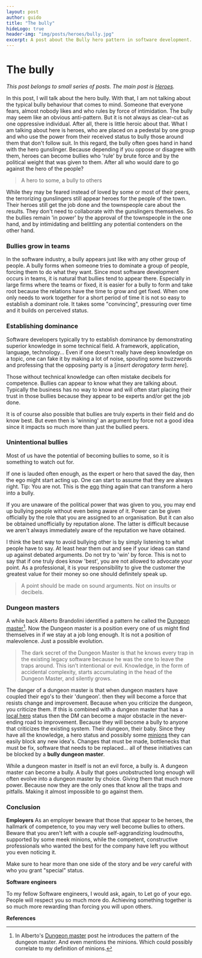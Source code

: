 ```yaml
---
layout: post
author: guido
title: "The bully"
hideLogo: true
header-img: "img/posts/heroes/bully.jpg"
excerpt: A post about the Bully hero pattern in software development.
---
```

# The bully

*This post belongs to small series of posts. The main post is [Heroes](/31/05/2018/Heroes/).* 

In this post, I will talk about the hero bully. With that, I am not talking about the typical bully behaviour that comes to mind. Someone that everyone fears, almost nobody likes and who rules by force of intimidation. The bully may seem like an obvious anti-pattern. But it is not always as clear-cut as one oppressive individual. After all, there is little heroic about that. What I am talking about here is heroes, who are placed on a pedestal by one group and who use the power from their received status to bully those around them that don't follow suit. In this regard, the bully often goes hand in hand with the hero gunslinger. Because depending if you oppose or disagree with them, heroes can become bullies who 'rule' by brute force and by the political weight that was given to them. After all who would dare to go against the hero of the people?

> A hero to some, a bully to others

While they may be feared instead of loved by some or most of their peers, the terrorizing gunslingers still appear heroes for the people of the town. Their heroes still get the job done and the townspeople care about the results. They don't need to collaborate with the gunslingers themselves. So the bullies remain 'in power' by the approval of the townspeople in the one hand, and by intimidating and belittling any potential contenders on the other hand.


### Bullies grow in teams

In the software industry, a bully appears just like with any other group of people. A bully forms when someone tries to dominate a group of people, forcing them to do what they want. Since most software development occurs in teams, it is natural that bullies tend to appear there. Especially in large firms where the teams or fixed, it is easier for a  bully to form and take root because the relations have the time to grow and get fixed. When one only needs to work together for a short period of time it is not so easy to establish a dominant role. It takes some "convincing", pressuring over time and it builds on perceived status.

### Establishing dominance

Software developers typically try to establish dominance by demonstrating superior knowledge in some technical field. A framework, application, language, technology... Even if one doesn't really have deep knowledge on a topic, one can fake it by making a lot of noise, spouting some buzzwords and professing that the opposing party is a \[*insert derogatory term here*\]. 

Those without technical knowledge can often mistake decibels for competence. Bullies can appear to know what they are talking about. Typically the business has no way to know and will often start placing their trust in those bullies because they appear to be experts and/or get the job done. 

It is of course also possible that bullies are truly experts in their field and do know best. But even then is 'winning' an argument by force not a good idea since it impacts so much more than just the bullied peers. 

### Unintentional bullies

Most of us have the potential of becoming bullies to some, so it is something to watch out for. 

If one is lauded often enough, as the expert or hero that saved the day, then the ego might start acting up. One can start to assume that they are always right. Tip: You are not. This is the [ego](/26/06/2018/LocalHero##ego) thing again that can transform a hero into a bully.

If you are unaware of the political power that was given to you, you may end up bullying people without even being aware of it. Power can be given officially by the role that you are assigned to an organisation. But it can also be obtained unofficially by reputation alone. The latter is difficult because we aren't always immediately aware of the reputation we have obtained.

I think the best way to avoid bullying other is by simply listening to what people have to say. At least hear them out and see if your ideas can stand up against debated arguments. Do not try to 'win' by force. This is not to say that if one truly does know 'best', you are not allowed to advocate your point. As a professional, it is your responsibility to give the customer the greatest value for their money so one should definitely speak up.

>A point should be made on sound arguments. Not on insults or decibels.

### Dungeon masters

A while back Alberto Brandolini identified a pattern he called the [Dungeon master](https://medium.com/@ziobrando/the-rise-and-fall-of-the-dungeon-master-c2d511eed12f)[^dungeon]. Now the Dungeon master is a position every one of us might find themselves in if we stay at a job long enough. It is not a position of malevolence. Just a possible evolution.
 
> The dark secret of the Dungeon Master is that he knows every trap in the existing legacy software because he was the one to leave the traps around. This isn’t intentional or evil. Knowledge, in the form of accidental complexity, starts accumulating in the head of the Dungeon Master, and silently grows.

The danger of a dungeon master is that when dungeon masters have coupled their ego's to their 'dungeon'. then they will become a force that resists change and improvement. Because when you criticize the dungeon, you criticize them. If this is combined with a dungeon master that has a [local hero](/26/06/2018/LocalHero/) status then the DM can become a major obstacle in the never-ending road to improvement. Because they will become a bully to anyone that criticizes the existing system. Their dungeon, their baby. Since they have all the knowledge, a hero status and possibly some [minions](/26/06/2018/LocalHero##minions) they can easily block any new idea's. Changes that must be made, bottlenecks that must be fix, software that needs to be replaced... all of these initiatives can be blocked by a **bully dungeon master**.

While a dungeon master in itself is not an evil force, a bully is. A dungeon master can become a bully. A bully that goes unobstructed long enough will often evolve into a dungeon master by choice. Giving them that much more power. Because now they are the only ones that know all the traps and pitfalls. Making it almost impossible to go against them.
  

### Conclusion

**Employers**
As an employer beware that those that appear to be heroes, the hallmark of competence, to you may very well become bullies to others. Beware that you aren't left with a couple self-aggrandizing loudmouths, supported by some meek minions, while the competent, constructive professionals who wanted the best for the company have left you without you even noticing it. 

Make sure to hear more than one side of the story and be *very* careful with who you grant "special" status. 

**Software engineers**

To my fellow Software engineers, I would ask, again, to Let go of your ego. People will respect you so much more do. Achieving something together is so much more rewarding than forcing you will upon others.  

**References**

[^dungeon]: In Alberto's [Dungeon master](https://medium.com/@ziobrando/the-rise-and-fall-of-the-dungeon-master-c2d511eed12f) post he introduces the pattern of the dungeon master. And even mentions the minions. Which could possibly correlate to my definition of minions.



